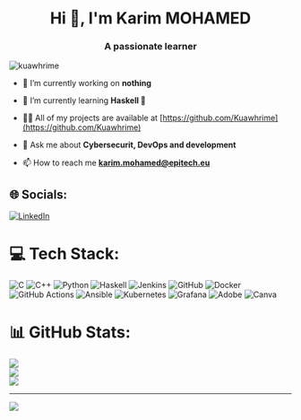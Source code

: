 <h1 align="center">Hi 👋, I'm Karim MOHAMED</h1>
<h3 align="center">A passionate learner</h3>

<p align="left"> <img src="https://komarev.com/ghpvc/?username=kuawhrime&label=Profile%20views&color=0e75b6&style=flat" alt="kuawhrime" /> </p>

- 🔭 I’m currently working on **nothing**

- 🌱 I’m currently learning **Haskell 🔧**

- 👨‍💻 All of my projects are available at [https://github.com/Kuawhrime](https://github.com/Kuawhrime)

- 💬 Ask me about **Cybersecurit, DevOps and development**

- 📫 How to reach me **karim.mohamed@epitech.eu**


## 🌐 Socials:
[![LinkedIn](https://img.shields.io/badge/LinkedIn-%230077B5.svg?logo=linkedin&logoColor=white)](https://www.linkedin.com/in/karim-mohamed-74290a259/)

# 💻 Tech Stack:
![C](https://img.shields.io/badge/c-%2300599C.svg?style=for-the-badge&logo=c&logoColor=white)
![C++](https://img.shields.io/badge/c++-%2300599C.svg?style=for-the-badge&logo=c%2B%2B&logoColor=white)
![Python](https://img.shields.io/badge/python-3670A0?style=for-the-badge&logo=python&logoColor=ffdd54)
![Haskell](https://img.shields.io/badge/Haskell-5e5086?style=for-the-badge&logo=haskell&logoColor=white)
![Jenkins](https://img.shields.io/badge/jenkins-%232C5263.svg?style=for-the-badge&logo=jenkins&logoColor=white)
![GitHub](https://img.shields.io/badge/github-%23121011.svg?style=for-the-badge&logo=github&logoColor=white)
![Docker](https://img.shields.io/badge/docker-%230db7ed.svg?style=for-the-badge&logo=docker&logoColor=white)
![GitHub Actions](https://img.shields.io/badge/github%20actions-%232671E5.svg?style=for-the-badge&logo=githubactions&logoColor=white)
![Ansible](https://img.shields.io/badge/ansible-%231A1918.svg?style=for-the-badge&logo=ansible&logoColor=white)
![Kubernetes](https://img.shields.io/badge/kubernetes-%23326ce5.svg?style=for-the-badge&logo=kubernetes&logoColor=white)
![Grafana](https://img.shields.io/badge/grafana-%23F46800.svg?style=for-the-badge&logo=grafana&logoColor=white)
![Adobe](https://img.shields.io/badge/adobe-%23FF0000.svg?style=for-the-badge&logo=adobe&logoColor=white)
![Canva](https://img.shields.io/badge/Canva-%2300C4CC.svg?style=for-the-badge&logo=Canva&logoColor=white)

# 📊 GitHub Stats:
![](https://github-readme-stats.vercel.app/api?username=kuawhrime&theme=synthwave&hide_border=false&include_all_commits=false&count_private=true)<br/>
![](https://github-readme-streak-stats.herokuapp.com/?user=kuawhrime&theme=synthwave&hide_border=false)<br/>
![](https://github-readme-stats.vercel.app/api/top-langs/?username=kuawhrime&theme=synthwave&hide_border=false&include_all_commits=false&count_private=true&layout=compact)

---
[![](https://visitcount.itsvg.in/api?id=kuawhrime&icon=0&color=0)](https://visitcount.itsvg.in)
